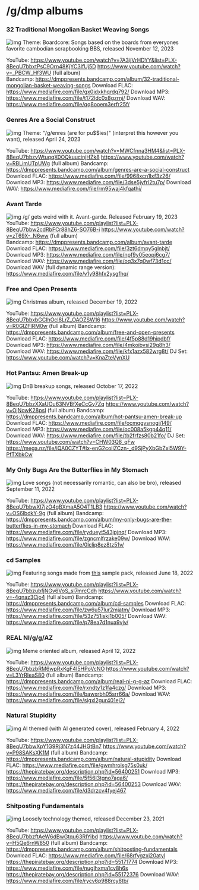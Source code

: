 # /g/dmp albums

### 32 Traditional Mongolian Basket Weaving Songs
![img](https://i.imgur.com/T7x4kiu.jpg)
Theme: Boardcore: Songs based on the boards from everyones favorite cambodian scrapbooking BBS, released November 12, 2023

YouTube:
https://www.youtube.com/watch?v=7A3ijVrHDYY&list=PLX-8BeqU7bbxtPsC9Orn48KjYC3IfUj5D
https://www.youtube.com/watch?v=_PBCW_Hf3WU (full album)  
Bandcamp:
https://dmppresents.bandcamp.com/album/32-traditional-mongolian-basket-weaving-songs
Download FLAC:
https://www.mediafire.com/file/gx0jdxkhqrdq792/
Download MP3:
https://www.mediafire.com/file/t172ldc0x8gzrnj/
Download WAV:
https://www.mediafire.com/file/qq8ooem3erfr25f/



### Genres Are a Social Construct
![img](https://i.imgur.com/nRqrxOh.png)
Theme: "/g/enres (are for pu$$ies)" (interpret this however you want), released April 24, 2023

YouTube:
https://www.youtube.com/watch?v=MWCfnna3HM4&list=PLX-8BeqU7bbzyWtuqqX0OQkuucinjHZk8
https://www.youtube.com/watch?v=RBLimUTpUWg  (full album)
Bandcamp:
https://dmppresents.bandcamp.com/album/genres-are-a-social-construct
Download FLAC:
https://www.mediafire.com/file/9968xcn1lxf3z26/
Download MP3:
https://www.mediafire.com/file/3dse5jyfrl2tu7p/
Download WAV:
https://www.mediafire.com/file/rm95waj4kfqathi/


### Avant Tarde
![img](https://i.imgur.com/41uqcX3.png)
 /g/ gets weird with it. Avant-garde. Released February 19, 2023
YouTube:
https://www.youtube.com/playlist?list=PLX-8BeqU7bbw2cdRbFCr88hZ6-SO76B-i
https://www.youtube.com/watch?v=zT69X-_N6ww  (full album)  
Bandcamp:
https://dmppresents.bandcamp.com/album/avant-tarde
Download FLAC:
https://www.mediafire.com/file/3zt6dmpy5glnbjt/
Download MP3:
https://www.mediafire.com/file/npf9y05eopj6cg7/
Download WAV:
https://www.mediafire.com/file/oq3x7q0wf73d1cc/
Download WAV (full dynamic range version):
https://www.mediafire.com/file/v1y98hfx2ysgfhq/


### Free and Open Presents
![img](https://i.imgur.com/HBt3WlQ.png)
Christmas album, released December 19, 2022

YouTube:
https://www.youtube.com/playlist?list=PLX-8BeqU7bbxbGCIhOcI8LrZ_OAOZSW16
https://www.youtube.com/watch?v=R0GlZFIRM0w  (full album)
Bandcamp:
https://dmppresents.bandcamp.com/album/free-and-open-presents
Download FLAC:
https://www.mediafire.com/file/4f5p88d19hipdbf/
Download MP3:
https://www.mediafire.com/file/4mkoibvsi29g8h3/
Download WAV:
https://www.mediafire.com/file/kfx1azx582wrg8t/
DJ Set:
https://www.youtube.com/watch?v=KnaZteVynXU

### Hot Pantsu: Amen Break-up
![img](https://i.imgur.com/EmT34Ei.jpg)
DnB breakup songs, released October 17, 2022

YouTube:
https://www.youtube.com/playlist?list=PLX-8BeqU7bbzXXaUOu63NVBfXeCcGy7Zq
https://www.youtube.com/watch?v=OjNowK28psI (full album)
Bandcamp:
https://dmppresents.bandcamp.com/album/hot-pantsu-amen-break-up
Download FLAC:
https://www.mediafire.com/file/ocmqgvsnogij149/
Download MP3:
https://www.mediafire.com/file/oc008a5kgp44q11/
Download WAV:
https://www.mediafire.com/file/tb2frfzs80b21fo/
DJ Set: 
https://www.youtube.com/watch?v=CHW03Q8_qFw
https://mega.nz/file/iQA0CZYT#Ix-enG2coiiZCzn-_d9SjPyXbGbZxl5W9Y-PfTXbkCw


### My Only Bugs Are the Butterflies in My Stomach
![img](https://i.imgur.com/3jfTZGT.jpg)
Love songs (not necessarily romantic, can also be bro), released September 11, 2022 

YouTube:
https://www.youtube.com/playlist?list=PLX-8BeqU7bbwXl7jzO4gBXmaA5O4T1LB3
https://www.youtube.com/watch?v=OS6lbdkY-9g (full album)
Bandcamp:
https://dmppresents.bandcamp.com/album/my-only-bugs-are-the-butterflies-in-my-stomach
Download FLAC:
https://www.mediafire.com/file/rydueyt543jpjnq/
Download MP3:
https://www.mediafire.com/file/zgncmlfrzake09w/
Download WAV:
https://www.mediafire.com/file/0lclip8ez8tz51v/


### cd Samples
![img](https://i.imgur.com/9Pc9g26.jpg)
Featuring songs made from [this](https://www.mediafire.com/file/nmn6ws66q31qnwt/) sample pack, released June 18, 2022 

YouTube:
https://www.youtube.com/playlist?list=PLX-8BeqU7bbzubfjNGv6VoS_sI7mrcCdh
https://www.youtube.com/watch?v=-4qnaz3Cjo4 (full album)
Bandcamp:
https://dmppresents.bandcamp.com/album/cd-samples
Download FLAC:
https://www.mediafire.com/file/zw6u57lur2mjatm/
Download MP3:
https://www.mediafire.com/file/53z751iskj1b005/
Download WAV:
https://www.mediafire.com/file/p78ea7d1nua9vjv/


### REAL NI/g/g/AZ
![img](https://i.imgur.com/kHPGIMW.jpg)
Meme oriented album, released April 12, 2022 

YouTube:
https://www.youtube.com/playlist?list=PLX-8BeqU7bbzbRM6wpRxKgF4I5HPoVcNO
https://www.youtube.com/watch?v=L3YrRIeaS80 (full album)
Bandcamp:
https://dmppresents.bandcamp.com/album/real-ni-g-g-az
Download FLAC:
https://www.mediafire.com/file/rxndty1z1fa4czg/
Download MP3:
https://www.mediafire.com/file/bawxrbh05srr66a/
Download WAV:
https://www.mediafire.com/file/sigxl2gur401ej2/


### Natural Stupidity
![img](https://i.imgur.com/b4nAruU.jpg)
AI themed (with AI generated cover), released February 4, 2022 

YouTube:
https://www.youtube.com/playlist?list=PLX-8BeqU7bbwXpY1G9Rj3N7z44JHGtBn7
https://www.youtube.com/watch?v=P98SAKsXK1M (full album)
Bandcamp:
https://dmppresents.bandcamp.com/album/natural-stupidity
Download FLAC:
https://www.mediafire.com/file/gwmhrolsg75s0uk/
https://thepiratebay.org/description.php?id=56400251
Download MP3:
https://www.mediafire.com/file/5f56l3tgno7aga6/
https://thepiratebay.org/description.php?id=56400253
Download WAV:
https://www.mediafire.com/file/d3drzcv4fyej467


### Shitposting Fundamentals
![img](https://i.imgur.com/F6suJSQ.png)
Loosely technology themed, released December 23, 2021 

YouTube:
https://www.youtube.com/playlist?list=PLX-8BeqU7bbzftAeW6dBwGtqu63RIYibd
https://www.youtube.com/watch?v=H5Qe6rnW850  (full album)
Bandcamp:
https://dmppresents.bandcamp.com/album/shitposting-fundamentals
Download FLAC:
https://www.mediafire.com/file/68rfygzxj20atyl
https://thepiratebay.org/description.php?id=55171774
Download MP3:
https://www.mediafire.com/file/nuglhxma1cv8h6s
https://thepiratebay.org/description.php?id=55172376
Download WAV:
https://www.mediafire.com/file/rycv6p988rcy8tb/